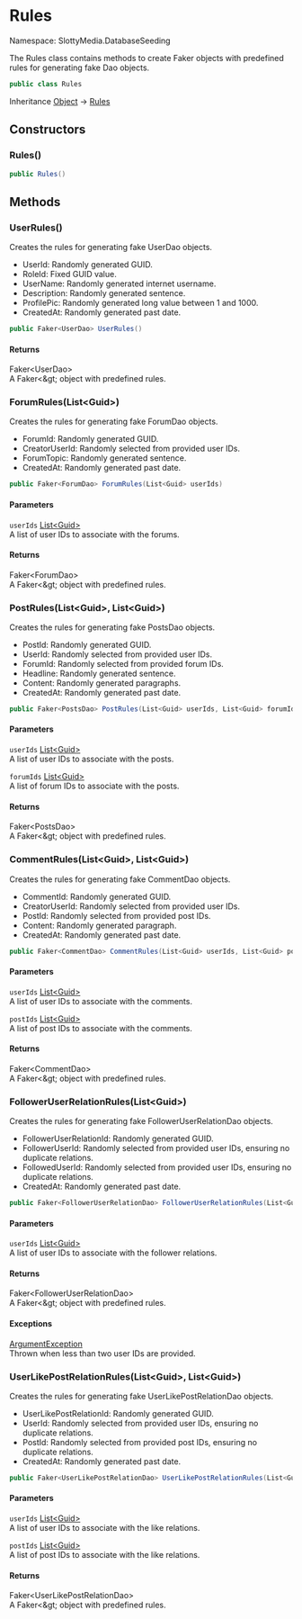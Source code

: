 # Rules

Namespace: SlottyMedia.DatabaseSeeding

The Rules class contains methods to create Faker objects with predefined rules for generating fake Dao objects.

```csharp
public class Rules
```

Inheritance [Object](https://docs.microsoft.com/en-us/dotnet/api/system.object) → [Rules](./slottymedia.databaseseeding.rules.md)

## Constructors

### **Rules()**

```csharp
public Rules()
```

## Methods

### **UserRules()**

Creates the rules for generating fake UserDao objects.
 - UserId: Randomly generated GUID.
 - RoleId: Fixed GUID value.
 - UserName: Randomly generated internet username.
 - Description: Randomly generated sentence.
 - ProfilePic: Randomly generated long value between 1 and 1000.
 - CreatedAt: Randomly generated past date.

```csharp
public Faker<UserDao> UserRules()
```

#### Returns

Faker&lt;UserDao&gt;<br>
A Faker&lt;\&gt; object with predefined rules.

### **ForumRules(List&lt;Guid&gt;)**

Creates the rules for generating fake ForumDao objects.
 - ForumId: Randomly generated GUID.
 - CreatorUserId: Randomly selected from provided user IDs.
 - ForumTopic: Randomly generated sentence.
 - CreatedAt: Randomly generated past date.

```csharp
public Faker<ForumDao> ForumRules(List<Guid> userIds)
```

#### Parameters

`userIds` [List&lt;Guid&gt;](https://docs.microsoft.com/en-us/dotnet/api/system.collections.generic.list-1)<br>
A list of user IDs to associate with the forums.

#### Returns

Faker&lt;ForumDao&gt;<br>
A Faker&lt;\&gt; object with predefined rules.

### **PostRules(List&lt;Guid&gt;, List&lt;Guid&gt;)**

Creates the rules for generating fake PostsDao objects.
 - PostId: Randomly generated GUID.
 - UserId: Randomly selected from provided user IDs.
 - ForumId: Randomly selected from provided forum IDs.
 - Headline: Randomly generated sentence.
 - Content: Randomly generated paragraphs.
 - CreatedAt: Randomly generated past date.

```csharp
public Faker<PostsDao> PostRules(List<Guid> userIds, List<Guid> forumIds)
```

#### Parameters

`userIds` [List&lt;Guid&gt;](https://docs.microsoft.com/en-us/dotnet/api/system.collections.generic.list-1)<br>
A list of user IDs to associate with the posts.

`forumIds` [List&lt;Guid&gt;](https://docs.microsoft.com/en-us/dotnet/api/system.collections.generic.list-1)<br>
A list of forum IDs to associate with the posts.

#### Returns

Faker&lt;PostsDao&gt;<br>
A Faker&lt;\&gt; object with predefined rules.

### **CommentRules(List&lt;Guid&gt;, List&lt;Guid&gt;)**

Creates the rules for generating fake CommentDao objects.
 - CommentId: Randomly generated GUID.
 - CreatorUserId: Randomly selected from provided user IDs.
 - PostId: Randomly selected from provided post IDs.
 - Content: Randomly generated paragraph.
 - CreatedAt: Randomly generated past date.

```csharp
public Faker<CommentDao> CommentRules(List<Guid> userIds, List<Guid> postIds)
```

#### Parameters

`userIds` [List&lt;Guid&gt;](https://docs.microsoft.com/en-us/dotnet/api/system.collections.generic.list-1)<br>
A list of user IDs to associate with the comments.

`postIds` [List&lt;Guid&gt;](https://docs.microsoft.com/en-us/dotnet/api/system.collections.generic.list-1)<br>
A list of post IDs to associate with the comments.

#### Returns

Faker&lt;CommentDao&gt;<br>
A Faker&lt;\&gt; object with predefined rules.

### **FollowerUserRelationRules(List&lt;Guid&gt;)**

Creates the rules for generating fake FollowerUserRelationDao objects.
 - FollowerUserRelationId: Randomly generated GUID.
 - FollowerUserId: Randomly selected from provided user IDs, ensuring no duplicate relations.
 - FollowedUserId: Randomly selected from provided user IDs, ensuring no duplicate relations.
 - CreatedAt: Randomly generated past date.

```csharp
public Faker<FollowerUserRelationDao> FollowerUserRelationRules(List<Guid> userIds)
```

#### Parameters

`userIds` [List&lt;Guid&gt;](https://docs.microsoft.com/en-us/dotnet/api/system.collections.generic.list-1)<br>
A list of user IDs to associate with the follower relations.

#### Returns

Faker&lt;FollowerUserRelationDao&gt;<br>
A Faker&lt;\&gt; object with predefined rules.

#### Exceptions

[ArgumentException](https://docs.microsoft.com/en-us/dotnet/api/system.argumentexception)<br>
Thrown when less than two user IDs are provided.

### **UserLikePostRelationRules(List&lt;Guid&gt;, List&lt;Guid&gt;)**

Creates the rules for generating fake UserLikePostRelationDao objects.
 - UserLikePostRelationId: Randomly generated GUID.
 - UserId: Randomly selected from provided user IDs, ensuring no duplicate relations.
 - PostId: Randomly selected from provided post IDs, ensuring no duplicate relations.
 - CreatedAt: Randomly generated past date.

```csharp
public Faker<UserLikePostRelationDao> UserLikePostRelationRules(List<Guid> userIds, List<Guid> postIds)
```

#### Parameters

`userIds` [List&lt;Guid&gt;](https://docs.microsoft.com/en-us/dotnet/api/system.collections.generic.list-1)<br>
A list of user IDs to associate with the like relations.

`postIds` [List&lt;Guid&gt;](https://docs.microsoft.com/en-us/dotnet/api/system.collections.generic.list-1)<br>
A list of post IDs to associate with the like relations.

#### Returns

Faker&lt;UserLikePostRelationDao&gt;<br>
A Faker&lt;\&gt; object with predefined rules.
